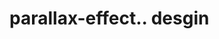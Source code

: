 # parallax-effect.. desgin                                                                                                                                                                
